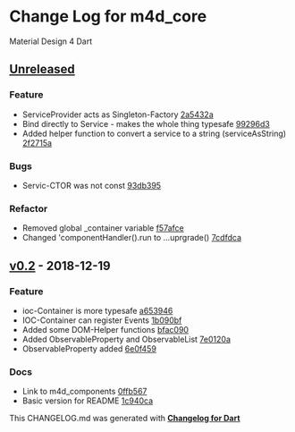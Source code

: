 # Change Log for m4d_core
Material Design 4 Dart

## [Unreleased](http://github.com/mikemitterer/m4d_core/compare/v0.2...HEAD)

### Feature
* ServiceProvider acts as Singleton-Factory [2a5432a](https://github.com/mikemitterer/m4d_core/commit/2a5432a0744b5eaada71f66e34926f5bffb907ae)
* Bind directly to Service - makes the whole thing typesafe [99296d3](https://github.com/mikemitterer/m4d_core/commit/99296d3a2b280b96fa05e8a69ef97d5b46c08468)
* Added helper function to convert a service to a string (serviceAsString) [2f2715a](https://github.com/mikemitterer/m4d_core/commit/2f2715afc7d684fca7b208b365a0785314496af8)

### Bugs
* Servic-CTOR was not const [93db395](https://github.com/mikemitterer/m4d_core/commit/93db3951e7294ce2c01d6c05385c92b7fc887d0c)

### Refactor
* Removed global _container variable [f57afce](https://github.com/mikemitterer/m4d_core/commit/f57afcedfd66ef3a643635479d7d7d1246c13b42)
* Changed 'componentHandler().run to ...uprgrade() [7cdfdca](https://github.com/mikemitterer/m4d_core/commit/7cdfdca574bac1e142ca1ae4429d69fa98b74789)

## [v0.2](http://github.com/mikemitterer/m4d_core/compare/v0.1...v0.2) - 2018-12-19

### Feature
* ioc-Container is more typesafe [a653946](https://github.com/mikemitterer/m4d_core/commit/a653946edd8df74340f47fc5a5ba925d666f8347)
* IOC-Container can register Events [1b090bf](https://github.com/mikemitterer/m4d_core/commit/1b090bf46bf60ac351ea5d2cbd5612cce11b9a6d)
* Added some DOM-Helper functions [bfac090](https://github.com/mikemitterer/m4d_core/commit/bfac09091374eed4a6b13f78e885c6c348b9bcd0)
* Added ObservableProperty and ObservableList [7e0120a](https://github.com/mikemitterer/m4d_core/commit/7e0120ac086b20f9560c52f8843ba4cbc96517e4)
* ObservableProperty added [6e0f459](https://github.com/mikemitterer/m4d_core/commit/6e0f4597f47f78ad19a6a1e38f306cb721950e25)

### Docs
* Link to m4d_components [0ffb567](https://github.com/mikemitterer/m4d_core/commit/0ffb567503a318043ef730463e99fb270543e7dd)
* Basic version for README [1c940ca](https://github.com/mikemitterer/m4d_core/commit/1c940caba5a1f5fe151bb960209daf4184955e87)


This CHANGELOG.md was generated with [**Changelog for Dart**](https://pub.dartlang.org/packages/changelog)
